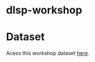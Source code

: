 # dlsp-workshop

# Dataset

Acess this workshop dataset [here](https://drive.google.com/drive/folders/1Gu95yi8nLCHzJgGTNzyKwEgOg2Fegtpy?usp=sharing).

